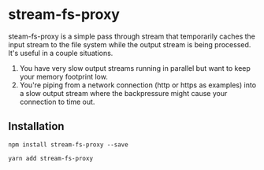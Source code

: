 # stream-fs-proxy

steam-fs-proxy is a simple pass through stream that temporarily caches the input stream to the file system while the output stream is being processed. It's useful in a couple situations.

1. You have very slow output streams running in parallel but want to keep your memory footprint low.
2. You're piping from a network connection (http or https as examples) into a slow output stream where the backpressure might cause your connection to time out.

## Installation

```
npm install stream-fs-proxy --save
```

```
yarn add stream-fs-proxy
```
